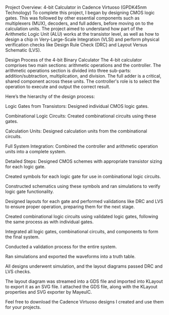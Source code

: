 Project Overview: 4-bit Calculator in Cadence Virtuoso (GPDK45nm Technology)
To complete this project, I began by designing CMOS logic gates. This was followed by other essential components such as multiplexers (MUX), decoders, and full adders, before moving on to the calculation units. The project aimed to understand how part of the Arithmetic Logic Unit (ALU) works at the transistor level, as well as how to design a chip in Very-Large-Scale Integration (VLSI) and perform physical verification checks like Design Rule Check (DRC) and Layout Versus Schematic (LVS).

Design Process of the 4-bit Binary Calculator
The 4-bit calculator comprises two main sections: arithmetic operations and the controller. The arithmetic operations section is divided into three sub-parts: addition/subtraction, multiplication, and division. The full adder is a critical, shared component across these units. The controller's role is to select the operation to execute and output the correct result.

Here’s the hierarchy of the design process:

Logic Gates from Transistors: Designed individual CMOS logic gates.

Combinational Logic Circuits: Created combinational circuits using these gates.

Calculation Units: Designed calculation units from the combinational circuits.

Full System Integration: Combined the controller and arithmetic operation units into a complete system.

Detailed Steps:
Designed CMOS schemes with appropriate transistor sizing for each logic gate.

Created symbols for each logic gate for use in combinational logic circuits.

Constructed schematics using these symbols and ran simulations to verify logic gate functionality.

Designed layouts for each gate and performed validations like DRC and LVS to ensure proper operation, preparing them for the next stage.

Created combinational logic circuits using validated logic gates, following the same process as with individual gates.

Integrated all logic gates, combinational circuits, and components to form the final system.

Conducted a validation process for the entire system.

Ran simulations and exported the waveforms into a truth table.

All designs underwent simulation, and the layout diagrams passed DRC and LVS checks.

The layout diagram was streamed into a GDS file and imported into KLayout to export it as an SVG file. I attached the GDS file, along with the KLayout properties and SVG exporter by MayeulC.

Feel free to download the Cadence Virtuoso designs I created and use them for your projects.
